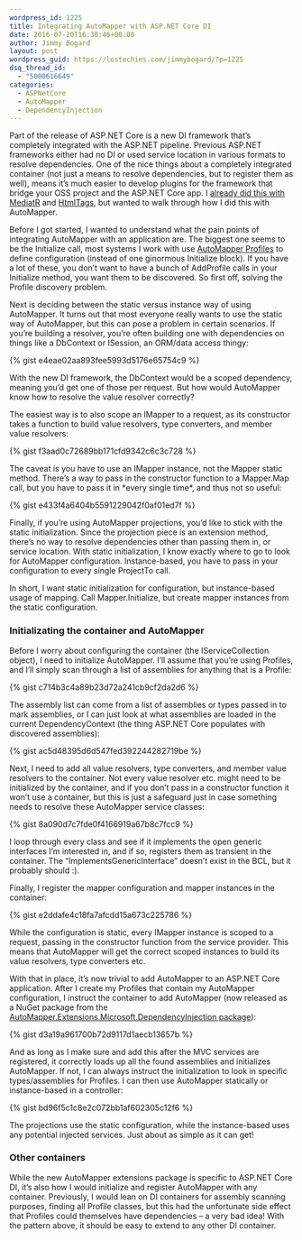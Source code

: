 ```yaml
---
wordpress_id: 1225
title: Integrating AutoMapper with ASP.NET Core DI
date: 2016-07-20T16:30:46+00:00
author: Jimmy Bogard
layout: post
wordpress_guid: https://lostechies.com/jimmybogard/?p=1225
dsq_thread_id:
  - "5000616649"
categories:
  - ASPNetCore
  - AutoMapper
  - DependencyInjection
---
```

Part of the release of ASP.NET Core is a new DI framework that’s completely integrated with the ASP.NET pipeline. Previous ASP.NET frameworks either had no DI or used service location in various formats to resolve dependencies. One of the nice things about a completely integrated container (not just a means to resolve dependencies, but to register them as well), means it’s much easier to develop plugins for the framework that bridge your OSS project and the ASP.NET Core app. I [already did this with MediatR](https://lostechies.com/jimmybogard/2016/07/19/mediatr-extensions-for-microsoft-dependency-injection-released/) and [HtmlTags](https://lostechies.com/jimmybogard/2016/07/18/htmltags-4-1-released-for-asp-net-4-and-asp-net-core/), but wanted to walk through how I did this with AutoMapper.

Before I got started, I wanted to understand what the pain points of integrating AutoMapper with an application are. The biggest one seems to be the Initialize call, most systems I work with use [AutoMapper Profiles](https://github.com/AutoMapper/AutoMapper/wiki/Configuration#profile-instances) to define configuration (instead of one ginormous Initialize block). If you have a lot of these, you don’t want to have a bunch of AddProfile calls in your Initialize method, you want them to be discovered. So first off, solving the Profile discovery problem.

Next is deciding between the static versus instance way of using AutoMapper. It turns out that most everyone really wants to use the static way of AutoMapper, but this can pose a problem in certain scenarios. If you’re building a resolver, you’re often building one with dependencies on things like a DbContext or ISession, an ORM/data access thingy:

{% gist e4eae02aa893fee5993d5176e65754c9 %}

With the new DI framework, the DbContext would be a scoped dependency, meaning you’d get one of those per request. But how would AutoMapper know how to resolve the value resolver correctly?

The easiest way is to also scope an IMapper to a request, as its constructor takes a function to build value resolvers, type converters, and member value resolvers:

{% gist f3aad0c72689bb171cfd9342c6c3c728 %}

The caveat is you have to use an IMapper instance, not the Mapper static method. There’s a way to pass in the constructor function to a Mapper.Map call, but you have to pass it in \*every single time\*, and thus not so useful:

{% gist e433f4a6404b5591229042f0af01ed7f %}

Finally, if you’re using AutoMapper projections, you’d like to stick with the static initialization. Since the projection piece is an extension method, there’s no way to resolve dependencies other than passing them in, or service location. With static initialization, I know exactly where to go to look for AutoMapper configuration. Instance-based, you have to pass in your configuration to every single ProjectTo call.

In short, I want static initialization for configuration, but instance-based usage of mapping. Call Mapper.Initialize, but create mapper instances from the static configuration.

### Initializating the container and AutoMapper

Before I worry about configuring the container (the IServiceCollection object), I need to initialize AutoMapper. I’ll assume that you’re using Profiles, and I’ll simply scan through a list of assemblies for anything that is a Profile:

{% gist c714b3c4a89b23d72a241cb9cf2da2d6 %}

The assembly list can come from a list of assemblies or types passed in to mark assemblies, or I can just look at what assemblies are loaded in the current DependencyContext (the thing ASP.NET Core populates with discovered assemblies):

{% gist ac5d48395d6d547fed392244282719be %}

Next, I need to add all value resolvers, type converters, and member value resolvers to the container. Not every value resolver etc. might need to be initialized by the container, and if you don’t pass in a constructor function it won’t use a container, but this is just a safeguard just in case something needs to resolve these AutoMapper service classes:

{% gist 8a090d7c7fde0f4166919a67b8c7fcc9 %}

I loop through every class and see if it implements the open generic interfaces I’m interested in, and if so, registers them as transient in the container. The “ImplementsGenericInterface” doesn’t exist in the BCL, but it probably should :).

Finally, I register the mapper configuration and mapper instances in the container:

{% gist e2ddafe4c18fa7afcdd15a673c225786 %}

While the configuration is static, every IMapper instance is scoped to a request, passing in the constructor function from the service provider. This means that AutoMapper will get the correct scoped instances to build its value resolvers, type converters etc.

With that in place, it’s now trivial to add AutoMapper to an ASP.NET Core application. After I create my Profiles that contain my AutoMapper configuration, I instruct the container to add AutoMapper (now released as a NuGet package from the [AutoMapper.Extensions.Microsoft.DependencyInjection package](https://www.nuget.org/packages/AutoMapper.Extensions.Microsoft.DependencyInjection/)):

{% gist d3a19a961700b72d9117d1aecb13657b %}

And as long as I make sure and add this after the MVC services are registered, it correctly loads up all the found assemblies and initializes AutoMapper. If not, I can always instruct the initialization to look in specific types/assemblies for Profiles. I can then use AutoMapper statically or instance-based in a controller:

{% gist bd96f5c1c8e2c072bb1af602305c12f6 %}

The projections use the static configuration, while the instance-based uses any potential injected services. Just about as simple as it can get!

### Other containers

While the new AutoMapper extensions package is specific to ASP.NET Core DI, it’s also how I would initialize and register AutoMapper with any container. Previously, I would lean on DI containers for assembly scanning purposes, finding all Profile classes, but this had the unfortunate side effect that Profiles could themselves have dependencies – a very bad idea! With the pattern above, it should be easy to extend to any other DI container.